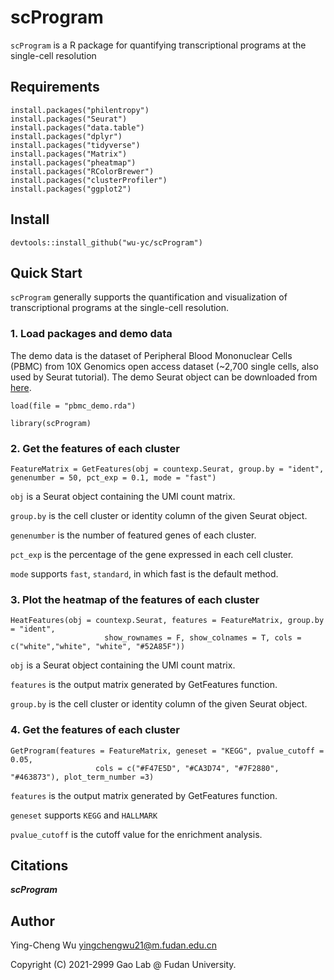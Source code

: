 # scProgram
`scProgram` is a R package for quantifying transcriptional programs at the single-cell resolution

## Requirements
    install.packages("philentropy")
    install.packages("Seurat")
    install.packages("data.table")
    install.packages("dplyr")
    install.packages("tidyverse")
    install.packages("Matrix")
    install.packages("pheatmap")
    install.packages("RColorBrewer")
    install.packages("clusterProfiler")
    install.packages("ggplot2")
  

## Install
    devtools::install_github("wu-yc/scProgram")

## Quick Start
`scProgram` generally supports the quantification and visualization of transcriptional programs at the single-cell resolution. 

### 1. Load packages and demo data
The demo data is the dataset of Peripheral Blood Mononuclear Cells (PBMC) from 10X Genomics open access dataset (~2,700 single cells, also used by Seurat tutorial). The demo Seurat object can be downloaded from [here](https://figshare.com/articles/dataset/scProgram_-_pbmc_demo_rda/13670038).


    load(file = "pbmc_demo.rda")
    
    library(scProgram)


### 2. Get the features of each cluster
    FeatureMatrix = GetFeatures(obj = countexp.Seurat, group.by = "ident", genenumber = 50, pct_exp = 0.1, mode = "fast")

`obj` is a Seurat object containing the UMI count matrix. 

`group.by` is the cell cluster or identity column of the given Seurat object.

`genenumber` is the number of featured genes of each cluster.

`pct_exp` is the percentage of the gene expressed in each cell cluster.

`mode` supports `fast`, `standard`, in which fast is the default method.



### 3. Plot the heatmap of the features of each cluster
    HeatFeatures(obj = countexp.Seurat, features = FeatureMatrix, group.by = "ident", 
                         show_rownames = F, show_colnames = T, cols = c("white","white", "white", "#52A85F"))

`obj` is a Seurat object containing the UMI count matrix. 

`features` is the output matrix generated by GetFeatures function.

`group.by` is the cell cluster or identity column of the given Seurat object.



### 4. Get the features of each cluster
    GetProgram(features = FeatureMatrix, geneset = "KEGG", pvalue_cutoff = 0.05,
                       cols = c("#F47E5D", "#CA3D74", "#7F2880", "#463873"), plot_term_number =3)


`features` is the output matrix generated by GetFeatures function.

`geneset` supports `KEGG` and `HALLMARK`

`pvalue_cutoff` is the cutoff value for the enrichment analysis.






## Citations
**_scProgram_**


## Author
Ying-Cheng Wu
yingchengwu21@m.fudan.edu.cn

Copyright (C) 2021-2999 Gao Lab @ Fudan University.



